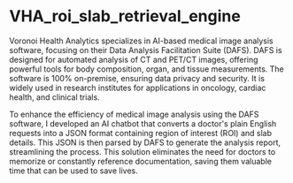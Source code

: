 # VHA_roi_slab_retrieval_engine

Voronoi Health Analytics specializes in AI-based medical image analysis software, focusing on their Data Analysis Facilitation Suite (DAFS). DAFS is designed for automated analysis of CT and PET/CT images, offering powerful tools for body composition, organ, and tissue measurements. The software is 100% on-premise, ensuring data privacy and security. It is widely used in research institutes for applications in oncology, cardiac health, and clinical trials.

To enhance the efficiency of medical image analysis using the DAFS software, I developed an AI chatbot that converts a doctor's plain English requests into a JSON format containing region of interest (ROI) and slab details. This JSON is then parsed by DAFS to generate the analysis report, streamlining the process. This solution eliminates the need for doctors to memorize or constantly reference documentation, saving them valuable time that can be used to save lives.
